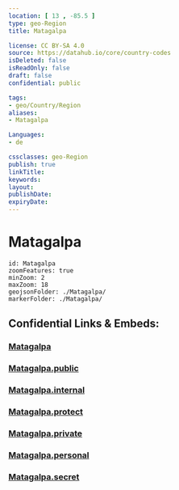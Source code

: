 ```yaml
---
location: [ 13 , -85.5 ] 
type: geo-Region
title: Matagalpa

license: CC BY-SA 4.0
source: https://datahub.io/core/country-codes
isDeleted: false
isReadOnly: false
draft: false
confidential: public

tags:
- geo/Country/Region
aliases:
- Matagalpa

Languages:
- de

cssclasses: geo-Region
publish: true
linkTitle: 
keywords: 
layout: 
publishDate: 
expiryDate: 
---
```


# Matagalpa

```leaflet
id: Matagalpa
zoomFeatures: true 
minZoom: 2 
maxZoom: 18
geojsonFolder: ./Matagalpa/
markerFolder: ./Matagalpa/
```


## Confidential Links & Embeds: 

### [Matagalpa](/_Standards/Earth/Continent/America~Central/Nicaragua/departments~Nicaragua/Matagalpa.md) 

### [Matagalpa.public](/_public/Earth/Continent/America~Central/Nicaragua/departments~Nicaragua/Matagalpa.public.md) 

### [Matagalpa.internal](/_internal/Earth/Continent/America~Central/Nicaragua/departments~Nicaragua/Matagalpa.internal.md) 

### [Matagalpa.protect](/_protect/Earth/Continent/America~Central/Nicaragua/departments~Nicaragua/Matagalpa.protect.md) 

### [Matagalpa.private](/_private/Earth/Continent/America~Central/Nicaragua/departments~Nicaragua/Matagalpa.private.md) 

### [Matagalpa.personal](/_personal/Earth/Continent/America~Central/Nicaragua/departments~Nicaragua/Matagalpa.personal.md) 

### [Matagalpa.secret](/_secret/Earth/Continent/America~Central/Nicaragua/departments~Nicaragua/Matagalpa.secret.md)

